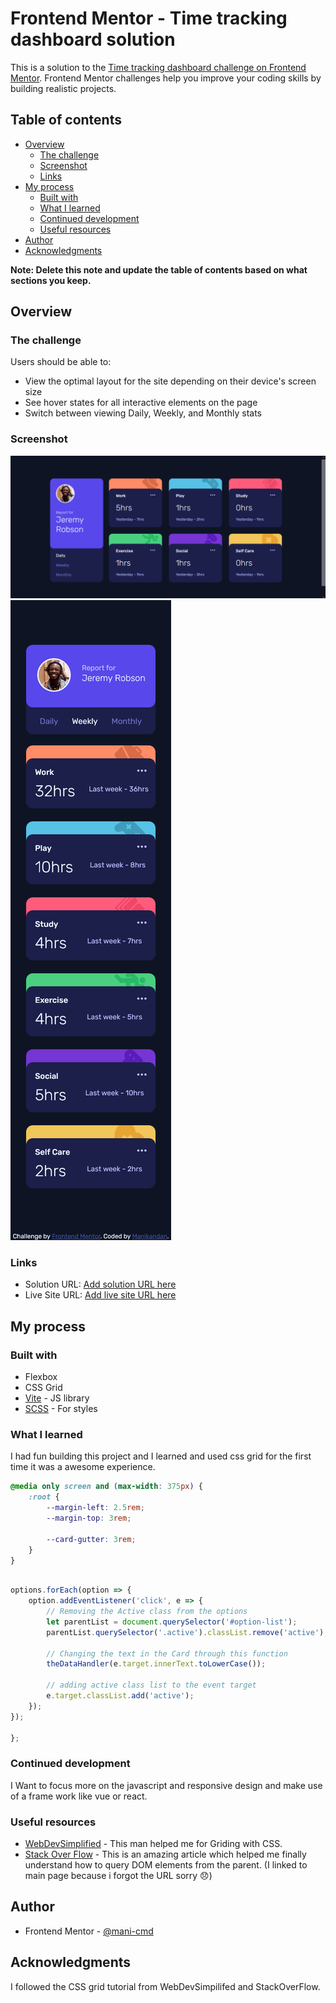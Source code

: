 # Frontend Mentor - Time tracking dashboard solution

This is a solution to the [Time tracking dashboard challenge on Frontend Mentor](https://www.frontendmentor.io/challenges/time-tracking-dashboard-UIQ7167Jw). Frontend Mentor challenges help you improve your coding skills by building realistic projects.

## Table of contents

-   [Overview](#overview)
    -   [The challenge](#the-challenge)
    -   [Screenshot](#screenshot)
    -   [Links](#links)
-   [My process](#my-process)
    -   [Built with](#built-with)
    -   [What I learned](#what-i-learned)
    -   [Continued development](#continued-development)
    -   [Useful resources](#useful-resources)
-   [Author](#author)
-   [Acknowledgments](#acknowledgments)

**Note: Delete this note and update the table of contents based on what sections you keep.**

## Overview

### The challenge

Users should be able to:

-   View the optimal layout for the site depending on their device's screen size
-   See hover states for all interactive elements on the page
-   Switch between viewing Daily, Weekly, and Monthly stats

### Screenshot

![](./screenshots/Desktop.png)
![](./screenshots/Mobile.png)

### Links

-   Solution URL: [Add solution URL here](https://github.com/mani-cmd/time-tracking-dashboard)
-   Live Site URL: [Add live site URL here](https://time-tracking-dashboard-git-master-mani-cmd.vercel.app/)

## My process

### Built with

-   Flexbox
-   CSS Grid
-   [Vite](https://vitejs.dev/) - JS library
-   [SCSS](https://sass-lang.com/) - For styles

### What I learned

I had fun building this project and I learned and used css grid for the first time it was a awesome experience.

```css
@media only screen and (max-width: 375px) {
    :root {
        --margin-left: 2.5rem;
        --margin-top: 3rem;

        --card-gutter: 3rem;
    }
}
```

```js

options.forEach(option => {
    option.addEventListener('click', e => {
        // Removing the Active class from the options
        let parentList = document.querySelector('#option-list');
        parentList.querySelector('.active').classList.remove('active');

        // Changing the text in the Card through this function
        theDataHandler(e.target.innerText.toLowerCase());

        // adding active class list to the event target
        e.target.classList.add('active');
    });
});

};
```

### Continued development

I Want to focus more on the javascript and responsive design and make use of a frame work like vue or react.

### Useful resources

-   [WebDevSimplified](https://www.youtube.com/c/WebDevSimplified) - This man helped me for Griding with CSS.
-   [Stack Over Flow](https://stackoverflow.com/) - This is an amazing article which helped me finally understand how to query DOM elements from the parent. (I linked to main page because i forgot the URL sorry 😞)

## Author

-   Frontend Mentor - [@mani-cmd](https://www.frontendmentor.io/profile/mani-cmd)

## Acknowledgments

I followed the CSS grid tutorial from WebDevSimpilifed and StackOverFlow.
